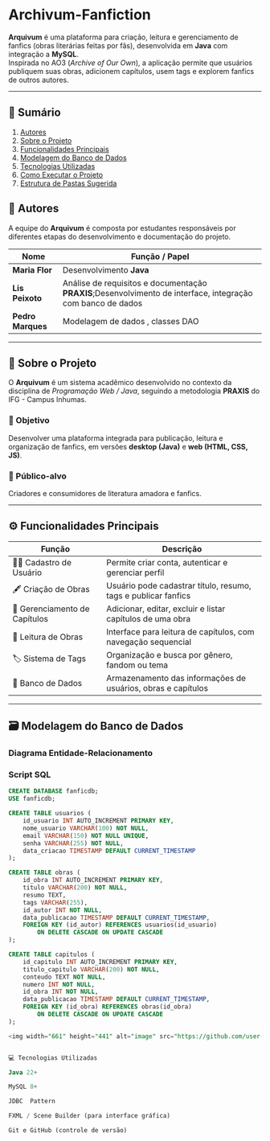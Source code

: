 # Archivum-Fanfiction

**Arquivum** é uma plataforma para criação, leitura e gerenciamento de fanfics (obras literárias feitas por fãs), desenvolvida em **Java** com integração a **MySQL**.  
Inspirada no AO3 (*Archive of Our Own*), a aplicação permite que usuários publiquem suas obras, adicionem capítulos, usem tags e explorem fanfics de outros autores.

---

## 🧩 Sumário
1. [Autores](#autores)  
2. [Sobre o Projeto](#sobre-o-projeto)  
3. [Funcionalidades Principais](#funcionalidades-principais)  
4. [Modelagem do Banco de Dados](#modelagem-do-banco-de-dados)  
5. [Tecnologias Utilizadas](#tecnologias-utilizadas)  
6. [Como Executar o Projeto](#como-executar-o-projeto)  
7. [Estrutura de Pastas Sugerida](#estrutura-de-pastas-sugerida)  



## 👥 Autores

A equipe do **Arquivum** é composta por estudantes responsáveis por diferentes etapas do desenvolvimento e documentação do projeto.

| Nome              | Função / Papel                                           |
| ----------------- | -------------------------------------------------------- |
| **Maria Flor**    | Desenvolvimento **Java**  |
| **Lis Peixoto**   | Análise de requisitos e documentação **PRAXIS**;Desenvolvimento de interface, integração com banco de dados|
| **Pedro Marques** | Modelagem de dados , classes DAO |

---

## 🧠 Sobre o Projeto
O **Arquivum** é um sistema acadêmico desenvolvido no contexto da disciplina de *Programação Web / Java*, seguindo a metodologia **PRAXIS** do IFG - Campus Inhumas.

### 🎯 Objetivo
Desenvolver uma plataforma integrada para publicação, leitura e organização de fanfics, em versões **desktop (Java)** e **web (HTML, CSS, JS)**.

### 🧍 Público-alvo
Criadores e consumidores de literatura amadora e fanfics.

---

## ⚙️ Funcionalidades Principais

| Função | Descrição |
|--------|------------|
| 🧑‍💻 Cadastro de Usuário | Permite criar conta, autenticar e gerenciar perfil |
| 🖋️ Criação de Obras | Usuário pode cadastrar título, resumo, tags e publicar fanfics |
| 📜 Gerenciamento de Capítulos | Adicionar, editar, excluir e listar capítulos de uma obra |
| 📖 Leitura de Obras | Interface para leitura de capítulos, com navegação sequencial |
| 🏷️ Sistema de Tags | Organização e busca por gênero, fandom ou tema |
| 💾 Banco de Dados | Armazenamento das informações de usuários, obras e capítulos |

---

## 🗃️ Modelagem do Banco de Dados

### Diagrama Entidade-Relacionamento


### Script SQL
```sql
CREATE DATABASE fanficdb;
USE fanficdb;

CREATE TABLE usuarios (
    id_usuario INT AUTO_INCREMENT PRIMARY KEY,
    nome_usuario VARCHAR(100) NOT NULL,
    email VARCHAR(150) NOT NULL UNIQUE,
    senha VARCHAR(255) NOT NULL,
    data_criacao TIMESTAMP DEFAULT CURRENT_TIMESTAMP
);

CREATE TABLE obras (
    id_obra INT AUTO_INCREMENT PRIMARY KEY,
    titulo VARCHAR(200) NOT NULL,
    resumo TEXT,
    tags VARCHAR(255),
    id_autor INT NOT NULL,
    data_publicacao TIMESTAMP DEFAULT CURRENT_TIMESTAMP,
    FOREIGN KEY (id_autor) REFERENCES usuarios(id_usuario)
        ON DELETE CASCADE ON UPDATE CASCADE
);

CREATE TABLE capitulos (
    id_capitulo INT AUTO_INCREMENT PRIMARY KEY,
    titulo_capitulo VARCHAR(200) NOT NULL,
    conteudo TEXT NOT NULL,
    numero INT NOT NULL,
    id_obra INT NOT NULL,
    data_publicacao TIMESTAMP DEFAULT CURRENT_TIMESTAMP,
    FOREIGN KEY (id_obra) REFERENCES obras(id_obra)
        ON DELETE CASCADE ON UPDATE CASCADE
);

<img width="661" height="441" alt="image" src="https://github.com/user-attachments/assets/d8b95bab-7912-4267-8bd8-3dcd87888f3e" />


💻 Tecnologias Utilizadas

Java 22+

MySQL 8+

JDBC  Pattern

FXML / Scene Builder (para interface gráfica)

Git e GitHub (controle de versão)



